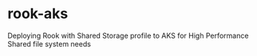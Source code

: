 # rook-aks
Deploying Rook with Shared Storage profile to AKS for High Performance Shared file system needs
